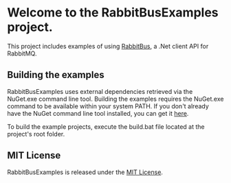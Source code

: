 # Welcome to the RabbitBusExamples project.

This project includes examples of using [RabbitBus](http://github.com/derekgreer/rabbitBus), a .Net client API for RabbitMQ.

## Building the examples

RabbitBusExamples uses external dependencies retrieved via the NuGet.exe command line tool. Building the examples
requires the NuGet.exe command to be available within your system PATH.  If you don't already have the NuGet command
line tool installed, you can get it [here](http://nuget.codeplex.com/releases/view/58939).

To build the example projects, execute the build.bat file located at the project's root folder.

## MIT License

RabbitBusExamples is released under the [MIT License](https://github.com/derekgreer/rabbitBusExamples/blob/master/LICENSE.txt).
